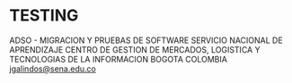 # TESTING
 ADSO - MIGRACION Y PRUEBAS DE SOFTWARE 
 SERVICIO NACIONAL DE APRENDIZAJE
 CENTRO DE GESTION DE MERCADOS, LOGISTICA Y TECNOLOGIAS DE LA INFORMACION
 BOGOTA COLOMBIA
 jgalindos@sena.edu.co
